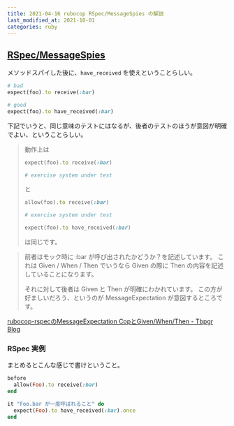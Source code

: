 ```yaml
---
title: 2021-04-16 rubocop RSpec/MessageSpies の解説
last_modified_at: 2021-10-01
categories: ruby
---
```


## [RSpec/MessageSpies](https://docs.rubocop.org/rubocop-rspec/cops_rspec.html#rspecmessagespies)

メソッドスパイした後に、`have_received` を使えということらしい。

```rb
# bad
expect(foo).to receive(:bar)

# good
expect(foo).to have_received(:bar)
```

下記でいうと、同じ意味のテストにはなるが、後者のテストのほうが意図が明確でよい、ということらしい。

> 動作上は
>
> ```rb
> expect(foo).to receive(:bar)
>
> # exercise system under test
> ```
>
> と
>
> ```rb
> allow(foo).to receive(:bar)
>
> # exercise system under test
>
> expect(foo).to have_received(:bar)
> ```
>
> は同じです。

> 前者はモック時に :bar が呼び出されたかどうか？を記述しています。
これは Given / When / Then でいうなら Given の際に Then の内容を記述していることになります。
>
> それに対して後者は Given と Then が明確にわかれています。
この方が好ましいだろう、というのが MessageExpectation が意図するところです。

[rubocop-rspecのMessageExpectation CopとGiven/When/Then - Tbpgr Blog](https://tbpgr.hatenablog.com/entry/2016/12/20/232938)

### RSpec 実例

まとめるとこんな感じで書けということ。

```rb
before
  allow(Foo).to receive(:bar)
end

it "Foo.bar が一度呼ばれること" do
  expect(Foo).to have_received(:bar).once
end
```
